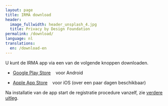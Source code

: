 ```yaml
---
layout: page
title: IRMA download
header:
  image_fullwidth: header_unsplash_4.jpg
  title: Privacy by Design Foundation
permalink: /download/
language: nl
translations:
  en: /download-en
---
```


U kunt de IRMA app via een van de volgende knoppen downloaden.

* <a class="button" href="https://play.google.com/store/apps/details?id=org.irmacard.cardemu" target="_blank">Google Play Store</a> &nbsp;&nbsp; voor Android

* <a class="button" href="https://www.apple.com/lae/ios/" target="_blank">Apple App Store</a>  &nbsp;&nbsp; voor iOS (over een paar dagen beschikbaar)

Na installatie van de app start de registratie procedure vanzelf,
zie [verdere uitleg](/irma-begin).


